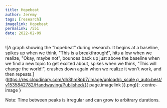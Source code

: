 ```yaml
---
title: Hopebeat
author: Jeremy
tags: [research]
imagelink: Hopebeat
permalink: /551
date: 2022-02-09
---
```


![A graph showing the "hopebeat" during research. It begins at a baseline, spikes up when we think, "This is a breakthrough!", hits a low when we realize, "Okay, maybe not", bounces back up just above the baseline when we find a new topic to get excited about, spikes when we think, "This will change the world!", crashes down again when we realize it won't work, and then repeats.](https://res.cloudinary.com/dh3hm8pb7/image/upload/c_scale,q_auto:best/v1535842782/Handwaving/Published/{{ page.imagelink }}.png){: .centre-image }

Note: Time between peaks is irregular and can grow to arbitrary durations.
